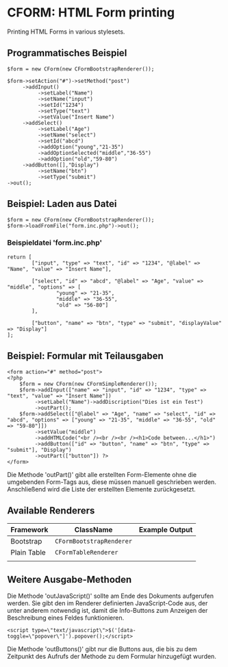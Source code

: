 # CFORM: HTML Form printing

Printing HTML Forms in various stylesets.

## Programmatisches Beispiel

```
$form = new CForm(new CFormBootstrapRenderer());

$form->setAction("#")->setMethod("post")
     ->addInput()
          ->setLabel("Name")
          ->setName("input")
          ->setId("1234")
          ->setType("text")
          ->setValue("Insert Name")
     ->addSelect()
          ->setLabel("Age")
          ->setName("select")
          ->setId("abcd")
          ->addOption("young","21-35")
          ->addOptionSelected("middle","36-55")
          ->addOption("old","59-80")
     ->addButton([],"Display")
          ->setName("btn")
          ->setType("submit")
->out();
```

## Beispiel: Laden aus Datei

```
$form = new CForm(new CFormBootstrapRenderer());
$form->loadFromFile("form.inc.php")->out();
```

### Beispieldatei 'form.inc.php'
```
return [
        ["input", "type" => "text", "id" => "1234", "@label" => "Name", "value" => "Insert Name"],

        ["select", "id" => "abcd", "@label" => "Age", "value" => "middle", "options" => [
                "young" => "21-35",
                "middle" => "36-55",
                "old" => "56-80"]
        ],

        ["button", "name" => "btn", "type" => "submit", "displayValue" => "Display"]
];
```

## Beispiel: Formular mit Teilausgaben

```
<form action="#" method="post">
<?php
    $form = new CForm(new CFormSimpleRenderer());
    $form->addInput(["name" => "input", "id" => "1234", "type" => "text", "value" => "Insert Name"])
         ->setLabel("Name")->addDiscription("Dies ist ein Test")
         ->outPart();
    $form->addSelect(["@label" => "Age", "name" => "select", "id" => "abcd", "options" => ["young" => "21-35", "middle" => "36-55", "old" => "59-80"]])
         ->setValue("middle")
         ->addHTMLCode("<br /><br /><br /><h1>Code between...</h1>")
         ->addButton(["id" => "button", "name" => "btn", "type" => "submit"], "Display")
         ->outPart(["button"]) ?>
</form>
```
Die Methode 'outPart()' gibt alle erstellten Form-Elemente ohne die umgebenden Form-Tags aus, diese müssen manuell 
geschrieben werden. Anschließend wird die Liste der erstellten Elemente zurückgesetzt.

## Available Renderers

| Framework   | ClassName                | Example Output |
|-------------|--------------------------|----------------|
| Bootstrap   | `CFormBootstrapRenderer` |                |
| Plain Table | `CFormTableRenderer`     |                |
|             |                          |                |

## Weitere Ausgabe-Methoden

Die Methode 'outJavaScript()' sollte am Ende des Dokuments aufgerufen werden. Sie gibt den im Renderer definierten
JavaScript-Code aus, der unter anderem notwendig ist, damit die Info-Buttons zum Anzeigen der Beschreibung eines Feldes
funktionieren.
```
<script type=\"text/javascript\">$('[data-toggle=\"popover\"]').popover();</script>
```
Die Methode 'outButtons()' gibt nur die Buttons aus, die bis zu dem Zeitpunkt des Aufrufs der Methode zu dem Formular 
hinzugefügt wurden.

